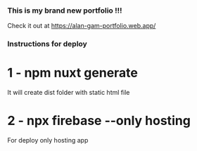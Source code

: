### This is my brand new portfolio !!!

Check it out at https://alan-gam-portfolio.web.app/

### Instructions for deploy

# 1 - npm nuxt generate
It will create dist folder with static html file

# 2 - npx firebase --only hosting
For deploy only hosting app



